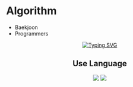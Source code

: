 # Algorithm
- Baekjoon
- Programmers
<html>
<div align="center">
<a href="https://git.io/typing-svg"><img src="https://readme-typing-svg.demolab.com?font=Lexend&center=true&pause=1000&width=500&lines=I+mainly+solve+algorithms+using+C+and+Swift." alt="Typing SVG" /></a>
 <h2>Use Language</h2>
<img src="https://img.shields.io/badge/C-A8B9CC?style=for-the-badge&logo=C&logoColor=white">
<img src="https://img.shields.io/badge/Swift-F05138?style=for-the-badge&logo=Swift&logoColor=white">
